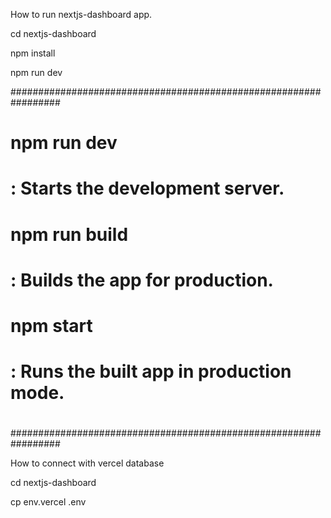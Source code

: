 
How to run nextjs-dashboard app.

cd nextjs-dashboard

npm install

npm run dev


#################################################################
#								#
#	npm run dev						#
#		: Starts the development server.		#
#								#
#	npm run build						#
#		: Builds the app for production.		#
#								#
#	npm start						#
#		: Runs the built app in production mode.	#
#								#
#################################################################


How to connect with vercel database

cd nextjs-dashboard

cp env.vercel .env

